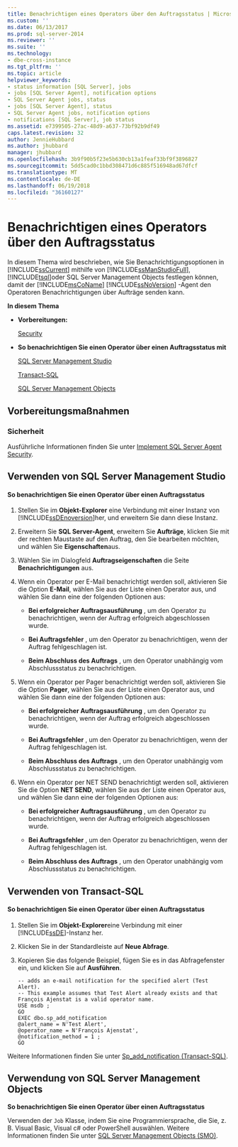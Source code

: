 ```yaml
---
title: Benachrichtigen eines Operators über den Auftragsstatus | Microsoft-Dokumentation
ms.custom: ''
ms.date: 06/13/2017
ms.prod: sql-server-2014
ms.reviewer: ''
ms.suite: ''
ms.technology:
- dbe-cross-instance
ms.tgt_pltfrm: ''
ms.topic: article
helpviewer_keywords:
- status information [SQL Server], jobs
- jobs [SQL Server Agent], notification options
- SQL Server Agent jobs, status
- jobs [SQL Server Agent], status
- SQL Server Agent jobs, notification options
- notifications [SQL Server], job status
ms.assetid: e7399505-27ac-48d9-a637-73bf92b9df49
caps.latest.revision: 32
author: JennieHubbard
ms.author: jhubbard
manager: jhubbard
ms.openlocfilehash: 3b9f90b5f23e5b630cb13a1feaf33bf9f3896827
ms.sourcegitcommit: 5dd5cad0c1bbd308471d6c885f516948ad67dfcf
ms.translationtype: MT
ms.contentlocale: de-DE
ms.lasthandoff: 06/19/2018
ms.locfileid: "36160127"
---
```

# <a name="notify-an-operator-of-job-status"></a>Benachrichtigen eines Operators über den Auftragsstatus
  In diesem Thema wird beschrieben, wie Sie Benachrichtigungsoptionen in [!INCLUDE[ssCurrent](../../includes/sscurrent-md.md)] mithilfe von [!INCLUDE[ssManStudioFull](../../includes/ssmanstudiofull-md.md)], [!INCLUDE[tsql](../../includes/tsql-md.md)]oder SQL Server Management Objects festlegen können, damit der [!INCLUDE[msCoName](../../includes/msconame-md.md)] [!INCLUDE[ssNoVersion](../../includes/ssnoversion-md.md)] -Agent den Operatoren Benachrichtigungen über Aufträge senden kann.  
  
 **In diesem Thema**  
  
-   **Vorbereitungen:**  
  
     [Security](#Security)  
  
-   **So benachrichtigen Sie einen Operator über einen Auftragsstatus mit**  
  
     [SQL Server Management Studio](#SSMS)  
  
     [Transact-SQL](#TSQL)  
  
     [SQL Server Management Objects](#SMO)  
  
##  <a name="BeforeYouBegin"></a> Vorbereitungsmaßnahmen  
  
###  <a name="Security"></a> Sicherheit  
 Ausführliche Informationen finden Sie unter [Implement SQL Server Agent Security](implement-sql-server-agent-security.md).  
  
##  <a name="SSMS"></a> Verwenden von SQL Server Management Studio  
  
#### <a name="to-notify-an-operator-of-job-status"></a>So benachrichtigen Sie einen Operator über einen Auftragsstatus  
  
1.  Stellen Sie im **Objekt-Explorer** eine Verbindung mit einer Instanz von [!INCLUDE[ssDEnoversion](../../includes/ssdenoversion-md.md)]her, und erweitern Sie dann diese Instanz.  
  
2.  Erweitern Sie **SQL Server-Agent**, erweitern Sie **Aufträge**, klicken Sie mit der rechten Maustaste auf den Auftrag, den Sie bearbeiten möchten, und wählen Sie **Eigenschaften**aus.  
  
3.  Wählen Sie im Dialogfeld **Auftragseigenschaften** die Seite **Benachrichtigungen** aus.  
  
4.  Wenn ein Operator per E-Mail benachrichtigt werden soll, aktivieren Sie die Option **E-Mail**, wählen Sie aus der Liste einen Operator aus, und wählen Sie dann eine der folgenden Optionen aus:  
  
    -   **Bei erfolgreicher Auftragsausführung** , um den Operator zu benachrichtigen, wenn der Auftrag erfolgreich abgeschlossen wurde.  
  
    -   **Bei Auftragsfehler** , um den Operator zu benachrichtigen, wenn der Auftrag fehlgeschlagen ist.  
  
    -   **Beim Abschluss des Auftrags** , um den Operator unabhängig vom Abschlussstatus zu benachrichtigen.  
  
5.  Wenn ein Operator per Pager benachrichtigt werden soll, aktivieren Sie die Option **Pager**, wählen Sie aus der Liste einen Operator aus, und wählen Sie dann eine der folgenden Optionen aus:  
  
    -   **Bei erfolgreicher Auftragsausführung** , um den Operator zu benachrichtigen, wenn der Auftrag erfolgreich abgeschlossen wurde.  
  
    -   **Bei Auftragsfehler** , um den Operator zu benachrichtigen, wenn der Auftrag fehlgeschlagen ist.  
  
    -   **Beim Abschluss des Auftrags** , um den Operator unabhängig vom Abschlussstatus zu benachrichtigen.  
  
6.  Wenn ein Operator per NET SEND benachrichtigt werden soll, aktivieren Sie die Option **NET SEND**, wählen Sie aus der Liste einen Operator aus, und wählen Sie dann eine der folgenden Optionen aus:  
  
    -   **Bei erfolgreicher Auftragsausführung** , um den Operator zu benachrichtigen, wenn der Auftrag erfolgreich abgeschlossen wurde.  
  
    -   **Bei Auftragsfehler** , um den Operator zu benachrichtigen, wenn der Auftrag fehlgeschlagen ist.  
  
    -   **Beim Abschluss des Auftrags** , um den Operator unabhängig vom Abschlussstatus zu benachrichtigen.  
  
##  <a name="TSQL"></a> Verwenden von Transact-SQL  
  
#### <a name="to-notify-an-operator-of-job-status"></a>So benachrichtigen Sie einen Operator über einen Auftragsstatus  
  
1.  Stellen Sie im **Objekt-Explorer**eine Verbindung mit einer [!INCLUDE[ssDE](../../includes/ssde-md.md)]-Instanz her.  
  
2.  Klicken Sie in der Standardleiste auf **Neue Abfrage**.  
  
3.  Kopieren Sie das folgende Beispiel, fügen Sie es in das Abfragefenster ein, und klicken Sie auf **Ausführen**.  
  
    ```  
    -- adds an e-mail notification for the specified alert (Test Alert).  
    -- This example assumes that Test Alert already exists and that François Ajenstat is a valid operator name.  
    USE msdb ;  
    GO  
    EXEC dbo.sp_add_notification   
    @alert_name = N'Test Alert',   
    @operator_name = N'François Ajenstat',   
    @notification_method = 1 ;  
    GO  
    ```  
  
 Weitere Informationen finden Sie unter [Sp_add_notification &#40;Transact-SQL&#41;](/sql/relational-databases/system-stored-procedures/sp-add-notification-transact-sql).  
  
##  <a name="SMO"></a> Verwendung von SQL Server Management Objects  
 **So benachrichtigen Sie einen Operator über einen Auftragsstatus**  
  
 Verwenden der `Job` Klasse, indem Sie eine Programmiersprache, die Sie, z. B. Visual Basic, Visual c# oder PowerShell auswählen. Weitere Informationen finden Sie unter [SQL Server Management Objects (SMO)](http://msdn.microsoft.com/library/ms162169.aspx).  
  
  
